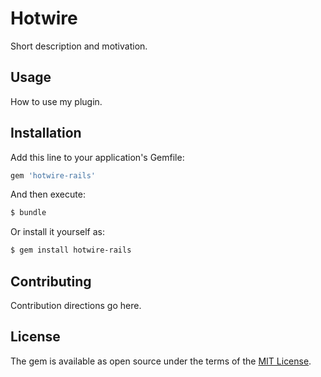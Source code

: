 # Hotwire
Short description and motivation.

## Usage
How to use my plugin.

## Installation
Add this line to your application's Gemfile:

```ruby
gem 'hotwire-rails'
```

And then execute:
```bash
$ bundle
```

Or install it yourself as:
```bash
$ gem install hotwire-rails
```

## Contributing
Contribution directions go here.

## License
The gem is available as open source under the terms of the [MIT License](https://opensource.org/licenses/MIT).
